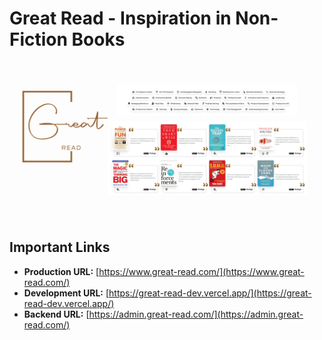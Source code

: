 # Great Read - Inspiration in Non-Fiction Books

![Cover Image](./client/public/Cover.jpg)

## Important Links

- **Production URL:** [https://www.great-read.com/](https://www.great-read.com/)
- **Development URL:** [https://great-read-dev.vercel.app/](https://great-read-dev.vercel.app/)
- **Backend URL:** [https://admin.great-read.com/](https://admin.great-read.com/)
